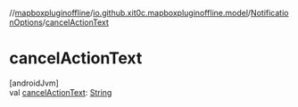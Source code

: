 //[mapboxpluginoffline](../../../index.md)/[io.github.xit0c.mapboxpluginoffline.model](../index.md)/[NotificationOptions](index.md)/[cancelActionText](cancel-action-text.md)

# cancelActionText

[androidJvm]\
val [cancelActionText](cancel-action-text.md): [String](https://kotlinlang.org/api/latest/jvm/stdlib/kotlin/-string/index.html)
